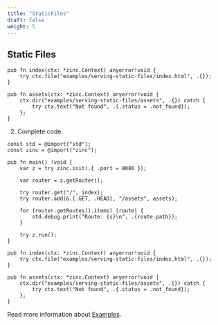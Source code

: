 ```yaml
---
title: "StaticFiles"
draft: false
weight: 5
---
```


## Static Files

```zig
pub fn index(ctx: *zinc.Context) anyerror!void {
    try ctx.file("examples/serving-static-files/index.html", .{});
}

pub fn assets(ctx: *zinc.Context) anyerror!void {
    ctx.dir("examples/serving-static-files/assets", .{}) catch {
        try ctx.text("Not found", .{.status = .not_found});
    };
}
```

2. Complete code.
```zig
const std = @import("std");
const zinc = @import("zinc");

pub fn main() !void {
    var z = try zinc.init(.{ .port = 8080 });

    var router = z.getRouter();

    try router.get("/", index);
    try router.add(&.{.GET, .HEAD}, "/assets", assets);

    for (router.getRoutes().items) |route| {
        std.debug.print("Route: {s}\n", .{route.path});
    }

    try z.run();
}

pub fn index(ctx: *zinc.Context) anyerror!void {
    try ctx.file("examples/serving-static-files/index.html", .{});
}

pub fn assets(ctx: *zinc.Context) anyerror!void {
    ctx.dir("examples/serving-static-files/assets", .{}) catch {
        try ctx.text("Not found", .{.status = .not_found});
    };
}
```

Read more information about [Examples](https://github.com/zon-dev/zinc-examples/tree/main/examples/serving-static-files).

